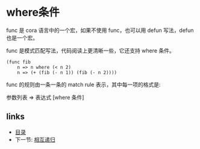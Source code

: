 # where条件

func 是 cora 语言中的一个宏，如果不使用 func，也可以用 defun 写法，defun 也是一个宏。

func 是模式匹配写法，代码阅读上更清晰一些，它还支持 where 条件。

```
(func fib
	n => n where (< n 2)
	n => (+ (fib (- n 1)) (fib (- n 2))))
```

func 的规则由一条一条的 match rule 表示，其中每一项的格式是:

参数列表 => 表达式 [where 条件]

## links
   * [目录](<SUMMARY.md>)
   * 下一节: [相互递归](<03.5.md>)
